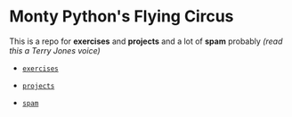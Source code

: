 # Monty Python's Flying Circus

This is a repo for **exercises** and **projects** and a lot of **spam** probably *(read this a Terry Jones voice)*

- [`exercises`](https://github.com/jfremzrai/Python/tree/master/exercises)

- [`projects`](https://github.com/jfremzrai/Python/tree/master/projects)

- [`spam`](https://github.com/jfremzrai/Python/tree/master/spam)